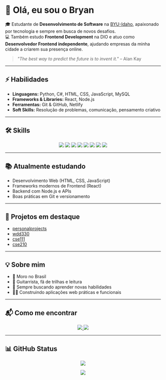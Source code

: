 # 👋 Olá, eu sou o Bryan  

🎓 Estudante de **Desenvolvimento de Software** na [BYU-Idaho](https://www.byui.edu/), apaixonado por tecnologia e sempre em busca de novos desafios.  
💻 Também estudo **Frontend Development** na DIO e atuo como **Desenvolvedor Frontend independente**, ajudando empresas da minha cidade a criarem sua presença online.  

> *"The best way to predict the future is to invent it."* – Alan Kay  

---

## ⚡ Habilidades

- **Linguagens:** Python, C#, HTML, CSS, JavaScript, MySQL  
- **Frameworks & Libraries:** React, Node.js  
- **Ferramentas:** Git & GitHub, Netlify  
- **Soft Skills:** Resolução de problemas, comunicação, pensamento criativo  

---

## 🛠️ Skills

<p align="center">
  <img src="https://img.shields.io/badge/HTML5-E34F26?style=for-the-badge&logo=html5&logoColor=white"/>
  <img src="https://img.shields.io/badge/CSS3-1572B6?style=for-the-badge&logo=css3&logoColor=white"/>
  <img src="https://img.shields.io/badge/JavaScript-F7DF1E?style=for-the-badge&logo=javascript&logoColor=black"/>
  <img src="https://img.shields.io/badge/Python-3776AB?style=for-the-badge&logo=python&logoColor=white"/>
  <img src="https://img.shields.io/badge/C%23-239120?style=for-the-badge&logo=c-sharp&logoColor=white"/>
  <img src="https://img.shields.io/badge/MySQL-4479A1?style=for-the-badge&logo=mysql&logoColor=white"/>
  <img src="https://img.shields.io/badge/React-20232A?style=for-the-badge&logo=react&logoColor=61DAFB"/>
  <img src="https://img.shields.io/badge/Node.js-43853D?style=for-the-badge&logo=node.js&logoColor=white"/>
</p>

---

## 📚 Atualmente estudando

- Desenvolvimento Web (HTML, CSS, JavaScript)  
- Frameworks modernos de Frontend (React)  
- Backend com Node.js e APIs  
- Boas práticas em Git e versionamento  

---

## 🚀 Projetos em destaque

- [personalprojects](https://github.com/bryanwessantana/personalprojects)  
- [wdd330](https://github.com/bryanwessantana/wdd330)  
- [cse111](https://github.com/bryanwessantana/cse111)  
- [cse210](https://github.com/bryanwessantana/cse210) 

---

## 💡 Sobre mim

- 📍 Moro no Brasil  
- 🎸 Guitarrista, fã de trilhas e leitura  
- 🌱 Sempre buscando aprender novas habilidades  
- 👨‍💻 Construindo aplicações web práticas e funcionais  

---

## 📬 Como me encontrar

<p align="center">
  <a href="https://www.linkedin.com/in/SEU-USUARIO/" target="_blank">
    <img src="https://img.shields.io/badge/LinkedIn-0A66C2?style=for-the-badge&logo=linkedin&logoColor=white"/>
  </a>
  <a href="mailto:seuemail@gmail.com">
    <img src="https://img.shields.io/badge/Gmail-EA4335?style=for-the-badge&logo=gmail&logoColor=white"/>
  </a>
</p>

---

## 📊 GitHub Status

<p align="center">
  <img src="https://github-readme-stats.vercel.app/api?username=bryanwessantana&show_icons=true&theme=radical"/>
</p>

<p align="center">
  <img src="https://streak-stats.demolab.com?user=bryanwessantana&theme=radical&hide_border=true"/>
</p>
